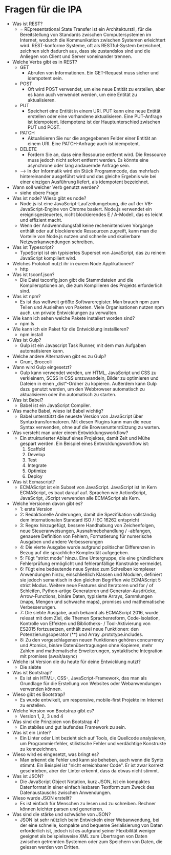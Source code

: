 # Fragen für die IPA

- Was ist REST?
     - = REpresentational State Transfer ist ein Architekturstil, für die Bereitstellung von Standards zwischen Computersystemen im Internet, wodurch die Kommunikation zwischen Systemen erleichtert wird. REST-konforme Systeme, oft als RESTful-System bezeichnet, zeichnen sich dadurch aus, dass sie zustandslos sind und die Anliegen von Client und Server voneinander trennen.
- Welche Verbs gibt es in REST?
     - GET
          - Abrufen von Informationen. Ein GET-Request muss sicher und idempotent sein.
     - POST
          - Oft wird POST verwendet, um eine neue Entität zu erstellen, aber es kann auch verwendet werden, um eine Entität zu aktualisieren.
     - PUT
          - Speichert eine Entität in einem URI. PUT kann eine neue Entität erstellen oder eine vorhandene aktualisieren. Eine PUT-Anfrage ist             idempotent. Idempotenz ist der Hauptunterschied zwischen PUT und POST.
     - PATCH
          - Aktualisieren Sie nur die angegebenen Felder einer Entität an einem URI. Eine PATCH-Anfrage auch ist idempotent.
     - DELETE  
          - Fordern Sie an, dass eine Ressource entfernt wird. Die Ressource muss jedoch nicht sofort entfernt werden. Es könnte eine asynchrone oder lang     andauernde Anfrage sein.
     *  --> In der Informatik wird ein Stück Programmcode, das mehrfach hintereinander ausgeführt wird und das gleiche Ergebnis wie bei einer einzigen              Ausführung liefert, als idempotent bezeichnet.
- Wann soll welcher Verb genutzt werden?
     - siehe obere Frage
- Was ist node? Wieso gibt es node?
     - Node.js ist eine JavaScript-Laufzeitumgebung, die auf der V8-JavaScript-Engine von Chrome basiert. Node.js verwendet ein ereignisgesteuertes, nicht blockierendes E / A-Modell, das es leicht und effizient macht.
     - Wenn der Andwenndungsfall keine rechenintensiven Vorgänge enthält oder auf blockierende Ressourcen zugreift, kann man die Vorteile von Node.js nutzen und schnelle und skalierbare Netzwerkanwendungen schreiben.
- Was ist Typescript?
     - TypeScript ist ein typisiertes Superset von JavaScript, das zu reinem JavaScript kompiliert wird.
- Welches Protokoll nutzt ihr in eurem Node Applikationen?
     - http
- Was ist tsconf.json?
     - Die Datei tsconfig.json gibt die Stammdateien und die Kompileroptionen an, die zum Kompilieren des Projekts erforderlich sind.
- Was ist npm?
     -  Es ist das weltweit größte Softwareregister. Man brauch npm zum Teilen und Ausleihen von Paketen. Viele Organisationen nutzen npm auch, um private Entwicklungen zu verwalten.
- Wie kann ich sehen welche Pakete instaliert worden sind?
     - npm ls
- Wie kann ich ein Paket für die Entwicklung installieren?
     - npm install
- Was ist Gulp?
     - Gulp ist ein Javascript Task Runner, mit dem man Aufgaben automatisieren kann.
- Welche andere Alternativen gibt es zu Gulp?
     - Grunt, Broccoli
- Wann wird Gulp eingesetzt?
     - Gulp kann verwendet werden, um HTML, JavaScript und CSS zu verkleinern, SCSS in CSS umzuwandeln, Bilder zu optimieren und Dateien in einen „dist“-Ordner zu kopieren. Außerdem kann Gulp dazu genutzt werden, um den Webbrowser automatisch zu aktualisieren oder ihn automatisch zu starten.
- Was ist Babel?
     - Babel ist ein JavaScript Compiler.
- Was mache Babel, wieso ist Babel wichtig?
     - Babel unterstützt die neueste Version von JavaScript über Syntaxtransformatoren. Mit diesen Plugins kann man die neue Syntax verwenden, ohne auf die Browserunterstützung zu warten.
- Was versteht man unter einem Entwicklungsworkflow?
     - Ein strukturierter Ablauf eines Projektes, damit Zeit und Mühe gespart werden. Ein Beispiel eines Entwicklungsworkflow ist:
          1. Scaffold
          2. Develop
          3. Test
          4. Integrate
          5. Optimize
          6. Deploy
- Was ist Ecmascript?
     - ECMAScript ist ein Subset von JavaScript. JavaScript ist im Kern ECMAScript, es baut darauf auf. Sprachen wie ActionScript, JavaScript, JScript verwenden alle ECMAScript als Kern.
- Welche Versionen davon gibt es?
     - 1: erste Version
     - 2: Redaktionelle Änderungen, damit die Spezifikation vollständig dem internationalen Standard ISO / IEC 16262 entspricht
     - 3: Regex hinzugefügt, bessere Handhabung von Zeichenfolgen, neue Steueranweisungen, Ausnahmebehandlung / -abfangen, genauere Definition von Fehlern, Formatierung für numerische Ausgaben und andere Verbesserungen
     - 4: Die vierte Ausgabe wurde aufgrund politischer Differenzen in Bezug auf die sprachliche Komplexität aufgegeben.
     - 5: Fügt "strict mode" hinzu. Eine Untergruppe, die eine gründlichere Fehlerprüfung ermöglicht und fehleranfällige Konstrukte vermeidet.
     - 6: Fügt eine bedeutende neue Syntax zum Schreiben komplexer Anwendungen hinzu, einschließlich Klassen und Modulen, definiert sie jedoch semantisch in den gleichen Begriffen wie ECMAScript 5 strict Modus. Weitere neue Features sind Iteratoren und for / of Schleifen, Python-artige Generatoren und Generator-Ausdrücke, Arrow-Functions, binäre Daten, typisierte Arrays, Sammlungen (maps, Mengen und schwache maps), promises und mathematische Verbesserungen.
     - 7: Die siebte Ausgabe, auch bekannt als ECMAScript 2016, wurde releast mit dem Ziel, die Themen Sprachenreform, Code-Isolation, Kontrolle von Effekten und Bibliotheks- / Tool-Aktivierung von ES2015 fortzusetzen, enthält zwei neue Funktionen: den Potenzierungsoperator (**) und Array .prototype.includes.
     - 8: Zu den vorgeschlagenen neuen Funktionen gehören concurrency und Atomics, binäre Datenübertragungen ohne Kopieren, mehr Zahlen und mathematische Erweiterungen, syntaktische Integration mit promises (await/async)
- Welche ist Version die du heute für deine Entwicklung nutzt?
     - Die siebte
- Was ist Bootstrap?
     - Es ist ein HTML-, CSS-, JavaScript-Framework, das man als Grundlage für die Erstellung von Websites oder Webanwendungen verwenden können.
- Wieso gibt es Bootstrap?
     - Es wurde entwikelt, um responsive, mobile-first Projekte im Internet zu erstellen.
- Welche Version von Bootstrap gibt es?
     - Version 1, 2, 3 und 4
- Was sind die Prinzipien von Bootstrap 4?
     - Ein stabiles und gut laufendes Framework zu sein.
- Was ist ein Linter?
     - Ein Linter oder Lint bezieht sich auf Tools, die Quellcode analysieren, um Programmierfehler, stilistische Fehler und verdächtige Konstrukte zu         kennzeichnen.
- Wieso wird es eingesetzt, was bringt es?
     - Man erkennt die Fehler und kann sie beheben, auch wenn die Syntx stimmt. Ein Beispiel ist "nicht erreichbarer Code". Er ist zwar korrekt geschrieben, aber der Linter erkennt, dass da etwas nicht stimmt.
- Was ist JSON?
     - Die JavaScript Object Notation, kurz JSON, ist ein kompaktes Datenformat in einer einfach lesbaren Textform zum Zweck des Datenaustauschs zwischen Anwendungen.
- Wieso wurde JSON erstellt?
     - Es ist einfach für Menschen zu lesen und zu schreiben. Rechner können leichter parsen und generieren.
- Was sind die stärke und schwäche von JSON?
     - JSON ist sehr nützlich beim Entwickeln einer Webanwendung, bei der eine schnelle, kompakte und bequeme Serialisierung von Daten erforderlich ist,       jedoch ist es aufgrund seiner Flexibilität weniger geeignet als beispielsweise XML zum Übertragen von Daten zwischen getrennten Systemen oder zum       Speichern von Daten, die gelesen werden von Dritten.